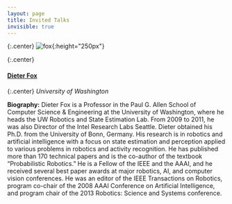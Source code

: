 ```yaml
---
layout: page
title: Invited Talks
invisible: true
---
```


{:.center}
![fox](../fox.jpg){:height="250px"}

{:.center}
#### **[Dieter Fox](https://homes.cs.washington.edu/~fox/)**

{:.center}
*University of Washington*

<!---
**Time:** TBD

**Location:** TBD

**Title:** TBD

**Abstract:** TBD
-->

**Biography:** Dieter Fox is a Professor in the Paul G. Allen School of Computer
Science & Engineering at the University of Washington, where he heads the UW
Robotics and State Estimation Lab. From 2009 to 2011, he was also Director of
the Intel Research Labs Seattle. Dieter obtained his Ph.D. from the University
of Bonn, Germany.  His research is in robotics and artificial intelligence with
a focus on state estimation and perception applied to various problems in
robotics and activity recognition. He has published more than 170 technical
papers and is the co-author of the textbook “Probabilistic Robotics.” He is a
Fellow of the IEEE and the AAAI, and he received several best paper awards at
major robotics, AI, and computer vision conferences. He was an editor of the
IEEE Transactions on Robotics, program co-chair of the 2008 AAAI Conference on
Artificial Intelligence, and program chair of the 2013 Robotics: Science and
Systems conference.
